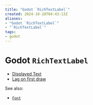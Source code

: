 ```yaml
---
title: "Godot `RichTextLabel`"
created: 2024-10-28T04:43:13Z
aliases:
- "Godot `RichTextLabel`"
- "`RichTextLabel`"
tags:
- godot
---
```


# Godot `RichTextLabel`

- [Displayed Text](godot-displayed-text.md)
- [Lag on first draw](godot-rich-text-label-first-draw-lag.md)

See also:

- [`Font`](godot-font.md)
